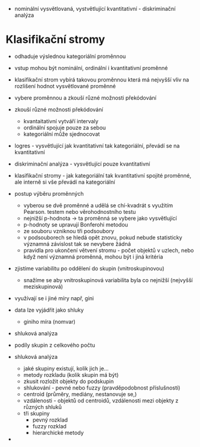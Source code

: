 * nominální vysvětlovaná, vystvětlující kvantitativní - diskriminační analýza

# Klasifikační stromy
* odhaduje výslednou kategoriální proměnnou
* vstup mohou být nominální, ordinální i kvantitativní proměnné
* klasifikační strom vybírá takovou proměnnou která má nejvyšší vliv na rozlišení hodnot vysvětlované proměnné
* vybere proměnnou a zkouší různé možnosti překódování
* zkouší různé možnosti překódování
    * kvantaitativní vytváří intervaly
    * ordinální spojuje pouze za sebou
    * kategoriální může sjednocovat

* logres - vysvětlující jak kvantitativní tak kategoriální, převádí se na kvantitativní
* diskriminační analýza - vysvětlující pouze kvantitativní
* klasifikační stromy - jak kategoriální tak kvantitativní spojité proměnné, ale interně si vše převádí na kategoriální

* postup výběru proměnných
    * vyberou se dvě proměnné a udělá se chí-kvadrát s využitím Pearson. testem nebo věrohodnostního testu
    * nejnižší p-hodnota -> ta proměnná se vybere jako vysvětlující
    * p-hodnoty se upravují Bonferohi metodou
    * ze souboru vzniknou tři podsoubory
    * v podsouborech se hledá opět znovu, pokud nebude statisticky významná závislost tak se nevybere žádná
    * pravidla pro ukončení větvení stromu - počet objektů v uzlech, nebo když není významná proměnná, mohou být i jiná kritéria

* zjistíme variabilitu po oddělení do skupin (vnitroskupinovou)
    * snažíme se aby vnitroskupinová variabilita byla co nejnižší (nejvyšší meziskupinová)

* využívají se i jiné míry např, gini

* data lze vyjádřit jako shluky
    * giniho míra (nomvar)

* shluková analýza

* podíly skupin z celkového počtu

* shluková analýza
    * jaké skupiny existují, kolik jich je...
    * metody rozkladu (kolik skupin má být)
    * zkusit rozložit objekty do podskupin
    * shlukování - pevné nebo fuzzy (pravděpodobnost příslušnosti)
    * centroid (průměry, mediány, nestanovuje se,)
    * vzdálenosti - objektů od centroidů, vzdálenosti mezi objekty z různých shluků
    * tři skupiny
        * pevný rozklad
        * fuzzy rozklad
        * hierarchické metody


* 